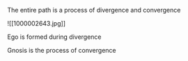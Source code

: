 The entire path is a process of divergence and convergence

![[1000002643.jpg]]

Ego is formed during divergence

Gnosis is the process of convergence